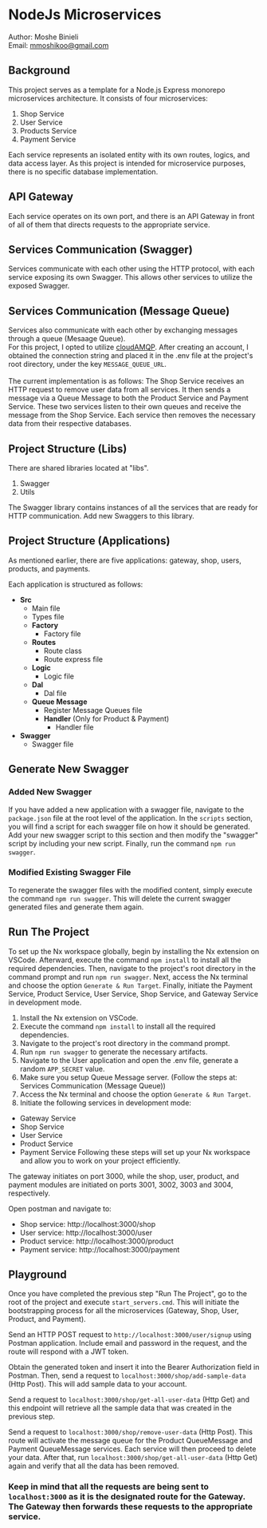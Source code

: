 # NodeJs Microservices
Author: Moshe Binieli<br>
Email: mmoshikoo@gmail.com

## Background
This project serves as a template for a Node.js Express monorepo microservices architecture. It consists of four microservices:
1. Shop Service
2. User Service
3. Products Service
4. Payment Service

Each service represents an isolated entity with its own routes, logics, and data access layer. As this project is intended for microservice purposes, there is no specific database implementation.

## API Gateway
Each service operates on its own port, and there is an API Gateway in front of all of them that directs requests to the appropriate service.

## Services Communication (Swagger)
Services communicate with each other using the HTTP protocol, with each service exposing its own Swagger. This allows other services to utilize the exposed Swagger.

## Services Communication (Message Queue)
Services also communicate with each other by exchanging messages through a queue (Mesaage Queue).<br>
For this project, I opted to utilize [cloudAMQP](https://www.cloudamqp.com/). After creating an account, I obtained the connection string and placed it in the .env file at the project's root directory, under the key `MESSAGE_QUEUE_URL`.<br><br>
The current implementation is as follows: The Shop Service receives an HTTP request to remove user data from all services. It then sends a message via a Queue Message to both the Product Service and Payment Service. These two services listen to their own queues and receive the message from the Shop Service. Each service then removes the necessary data from their respective databases.

## Project Structure (Libs)
There are shared libraries located at "libs".
1. Swagger
2. Utils

The Swagger library contains instances of all the services that are ready for HTTP communication. Add new Swaggers to this library.

## Project Structure (Applications)
As mentioned earlier, there are five applications: gateway, shop, users, products, and payments.

Each application is structured as follows:
- **Src**
  - Main file
  - Types file
  - **Factory**
    - Factory file
  - **Routes**
    - Route class
    - Route express file
  - **Logic**
    - Logic file
  - **Dal**
    - Dal file
  - **Queue Message**
    - Register Message Queues file
    - **Handler** (Only for Product & Payment)
      - Handler file
- **Swagger**
  - Swagger file

## Generate New Swagger
### Added New Swagger
If you have added a new application with a swagger file, navigate to the `package.json` file at the root level of the application. In the `scripts` section, you will find a script for each swagger file on how it should be generated. Add your new swagger script to this section and then modify the "swagger" script by including your new script. Finally, run the command `npm run swagger`.

### Modified Existing Swagger File
To regenerate the swagger files with the modified content, simply execute the command `npm run swagger`. This will delete the current swagger generated files and generate them again.

## Run The Project
To set up the Nx workspace globally, begin by installing the Nx extension on VSCode. Afterward, execute the command `npm install` to install all the required dependencies. Then, navigate to the project's root directory in the command prompt and run `npm run swagger`. Next, access the Nx terminal and choose the option `Generate & Run Target`. Finally, initiate the Payment Service, Product Service, User Service, Shop Service, and Gateway Service in development mode.

1. Install the Nx extension on VSCode.
2. Execute the command `npm install` to install all the required dependencies.
3. Navigate to the project's root directory in the command prompt.
3. Run `npm run swagger` to generate the necessary artifacts.
4. Navigate to the User application and open the .env file, generate a random `APP_SECRET` value.
5. Make sure you setup Queue Message server. (Follow the steps at: Services Communication (Message Queue))
6. Access the Nx terminal and choose the option `Generate & Run Target`.
7. Initiate the following services in development mode:
  * Gateway Service
  * Shop Service
  * User Service
  * Product Service
  * Payment Service
Following these steps will set up your Nx workspace and allow you to work on your project efficiently.

The gateway initiates on port 3000, while the shop, user, product, and payment modules are initiated on ports 3001, 3002, 3003 and 3004, respectively.

Open postman and navigate to:
* Shop service: http://localhost:3000/shop
* User service: http://localhost:3000/user
* Product service: http://localhost:3000/product
* Payment service: http://localhost:3000/payment

## Playground
Once you have completed the previous step "Run The Project", go to the root of the project and execute `start_servers.cmd`. This will initiate the bootstrapping process for all the microservices (Gateway, Shop, User, Product, and Payment).

Send an HTTP POST request to `http://localhost:3000/user/signup` using Postman application. Include email and password in the request, and the route will respond with a JWT token.<br>

Obtain the generated token and insert it into the Bearer Authorization field in Postman. Then, send a request to `localhost:3000/shop/add-sample-data` (Http Post). This will add sample data to your account.

Send a request to `localhost:3000/shop/get-all-user-data` (Http Get) and this endpoint will retrieve all the sample data that was created in the previous step.

Send a request to `localhost:3000/shop/remove-user-data` (Http Post). This route will activate the message queue for the Product QueueMessage and Payment QueueMessage services. Each service will then proceed to delete your data. After that, run `localhost:3000/shop/get-all-user-data` (Http Get) again and verify that all the data has been removed.

### Keep in mind that all the requests are being sent to `localhost:3000` as it is the designated route for the Gateway. The Gateway then forwards these requests to the appropriate service.
